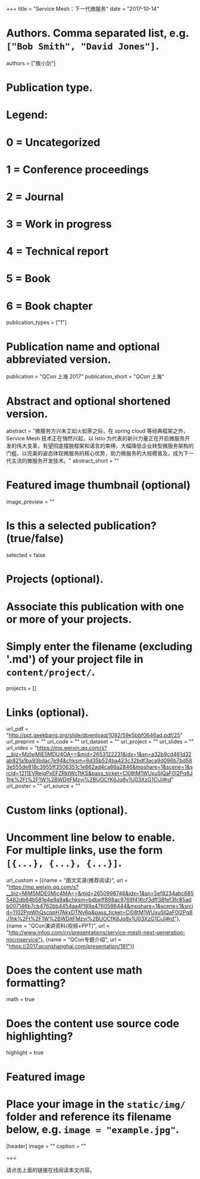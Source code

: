 +++
title = "Service Mesh：下一代微服务"
date = "2017-10-14"

# Authors. Comma separated list, e.g. `["Bob Smith", "David Jones"]`.
authors = ["敖小剑"]

# Publication type.
# Legend:
# 0 = Uncategorized
# 1 = Conference proceedings
# 2 = Journal
# 3 = Work in progress
# 4 = Technical report
# 5 = Book
# 6 = Book chapter
publication_types = ["1"]

# Publication name and optional abbreviated version.
publication = "QCon 上海 2017"
publication_short = "*QCon* 上海"

# Abstract and optional shortened version.
abstract = "微服务方兴未艾如火如荼之际，在 spring cloud 等经典框架之外，Service Mesh 技术正在悄然兴起，以 Istio 为代表的新兴力量正在开启微服务开发的伟大变革，有望彻底摆脱框架和语言的束缚，大幅降低企业转型微服务架构的门槛，以完美的姿态体现微服务的核心优势，助力微服务的大规模普及，成为下一代主流的微服务开发技术。"
abstract_short = ""

# Featured image thumbnail (optional)
image_preview = ""

# Is this a selected publication? (true/false)
selected = false

# Projects (optional).
#   Associate this publication with one or more of your projects.
#   Simply enter the filename (excluding '.md') of your project file in `content/project/`.
projects = []

# Links (optional).
url_pdf = "http://ppt.geekbang.org/slide/download/1092/59e5bbf0646ad.pdf/25"
url_preprint = ""
url_code = ""
url_dataset = ""
url_project = ""
url_slides = ""
url_video = "https://mp.weixin.qq.com/s?__biz=MzIwMjE5MDU4OA==&mid=2653122231&idx=1&sn=a32b9cd461d32ab821a1ba93bdac7e94&chksm=8d35b524ba423c32bdf3aca9d096b7bd583e555de818c3955ff3506351c1e862ad4ca86a2846&mpshare=1&scene=1&srcid=1211EVRejgPxEFZRktWcTtKS&pass_ticket=Cl08tM1WUxu5lQaF0I2Pq8J1hk%2Ft%2F1W%2BWDjtFMzvi%2BUOCfK6Jq8y1U03XzG1CjJi#rd"
url_poster = ""
url_source = ""

# Custom links (optional).
#   Uncomment line below to enable. For multiple links, use the form `[{...}, {...}, {...}]`.
url_custom = [{name = "图文实录(推荐阅读)", url = "https://mp.weixin.qq.com/s?__biz=MjM5MDE0Mjc4MA==&mid=2650998746&idx=1&sn=5ef8234abc6855482db64b581e4e9a9a&chksm=bdbeff898ac9769f416cf3dff38fef3fc85adb007146b7cb4762bb4454aa4f199a4760586444&mpshare=1&scene=1&srcid=1102PmWhQscppH7AkxDTNv6q&pass_ticket=Cl08tM1WUxu5lQaF0I2Pq8J1hk%2Ft%2F1W%2BWDjtFMzvi%2BUOCfK6Jq8y1U03XzG1CjJi#rd"}, {name = "QCon演讲资料(视频+PPT)", url = "http://www.infoq.com/cn/presentations/service-mesh-next-generation-microservice"}, {name = "QCon专题介绍", url = "https://2017.qconshanghai.com/presentation/191"}]

# Does the content use math formatting?
math = true

# Does the content use source code highlighting?
highlight = true

# Featured image
# Place your image in the `static/img/` folder and reference its filename below, e.g. `image = "example.jpg"`.
[header]
image = ""
caption = ""

+++

请点击上面的链接在线阅读本文内容。
